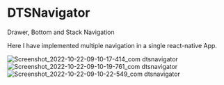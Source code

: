 # DTSNavigator
Drawer, Bottom and Stack Navigation

Here I have implemented multiple navigation in a single react-native App.

![Screenshot_2022-10-22-09-10-17-414_com dtsnavigator](https://user-images.githubusercontent.com/51233027/197317682-531a15a2-c8a9-4bbb-b85d-32354106ff8a.jpg)
![Screenshot_2022-10-22-09-10-19-761_com dtsnavigator](https://user-images.githubusercontent.com/51233027/197317684-dd8ef43b-7220-4e1d-85fa-781ace5a66e3.jpg)
![Screenshot_2022-10-22-09-10-22-549_com dtsnavigator](https://user-images.githubusercontent.com/51233027/197317685-1802b606-c5b9-4abd-8357-97933d0aadc9.jpg)
